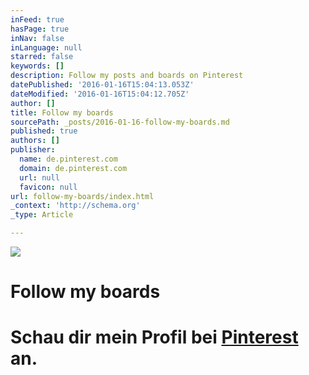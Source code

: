 ```yaml
---
inFeed: true
hasPage: true
inNav: false
inLanguage: null
starred: false
keywords: []
description: Follow my posts and boards on Pinterest
datePublished: '2016-01-16T15:04:13.053Z'
dateModified: '2016-01-16T15:04:12.705Z'
author: []
title: Follow my boards
sourcePath: _posts/2016-01-16-follow-my-boards.md
published: true
authors: []
publisher:
  name: de.pinterest.com
  domain: de.pinterest.com
  url: null
  favicon: null
url: follow-my-boards/index.html
_context: 'http://schema.org'
_type: Article

---
```

![](https://the-grid-user-content.s3-us-west-2.amazonaws.com/ad6a5ab3-4bac-4185-b3f1-7cc241ea496a.gif)

# Follow my boards

# Schau dir mein Profil bei [Pinterest][0] an.

[0]: https://www.pinterest.com/skylinelady/